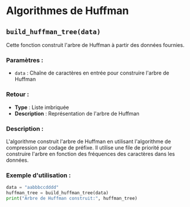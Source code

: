 # Algorithmes de Huffman

## `build_huffman_tree(data)`

Cette fonction construit l'arbre de Huffman à partir des données fournies.

### Paramètres :

- `data` : Chaîne de caractères en entrée pour construire l'arbre de Huffman

### Retour :

- **Type** : Liste imbriquée
- **Description** : Représentation de l'arbre de Huffman

### Description :

L'algorithme construit l'arbre de Huffman en utilisant l'algorithme de compression par codage de préfixe. Il utilise une file de priorité pour construire l'arbre en fonction des fréquences des caractères dans les données.

### Exemple d'utilisation :

```python
data = "aabbbccdddd"
huffman_tree = build_huffman_tree(data)
print("Arbre de Huffman construit:", huffman_tree)
```
